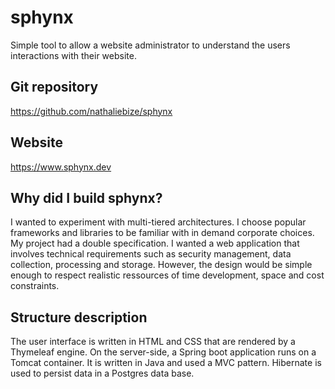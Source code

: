 # sphynx

Simple tool to allow a website administrator to understand the users interactions with their website.

## Git repository

https://github.com/nathaliebize/sphynx

## Website

https://www.sphynx.dev

## Why did I build sphynx?

I wanted to experiment with multi-tiered architectures. I choose popular frameworks and libraries to be familiar with in demand corporate choices.
My project had a double specification. I wanted a web application that involves technical requirements such as security management, data collection, processing and storage. However, the design would be simple enough to respect realistic ressources of time development, space and cost constraints.

## Structure description

The user interface is written in HTML and CSS that are rendered by a Thymeleaf engine. 
On the server-side, a Spring boot application runs on a Tomcat container. It is written in Java and used a MVC pattern.
Hibernate is used to persist data in a Postgres data base.
